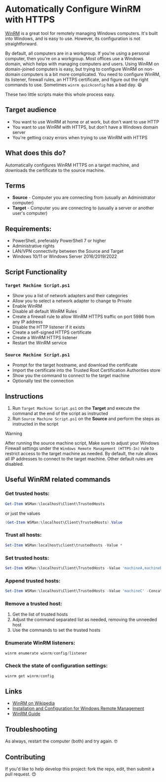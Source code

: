 # Automatically Configure WinRM with HTTPS

[WinRM](https://learn.microsoft.com/en-us/windows/win32/winrm/portal) is a great tool for remotely managing Windows computers. It's built into Windows, and is easy to use. However, its configuration is not straightforward.

By default, all computers are in a workgroup. If you're using a personal computer, then you're on a workgroup. Most offices use a Windows domain, which helps with managing computers and users. Using WinRM on domain-joined computers is easy, but trying to configure WinRM on non-domain computers is a bit more complicated. You need to configure WinRM, its listener, firewall rules, an HTTPS certificate, and figure out the right commands to use. Sometimes `winrm quickconfig` has a bad day. 😆

These two little scripts make this whole process easy.

## Target audience

-   You want to use WinRM at home or at work, but don't want to use HTTP
-   You want to use WinRM with HTTPS, but don't have a Windows domain server
-   You're getting crazy errors when trying to use WinRM with HTTPS

## What does this do?

Automatically configures WinRM HTTPS on a target machine, and downloads the certificate to the source machine.

## Terms

-   **Source** - Computer you are connecting from (usually an Administrator computer)
-   **Target** - Computer you are connecting to (usually a server or another user's computer)

## Requirements:

-   PowerShell, preferably PowerShell 7 or higher
-   Administrative rights
-   LAN/VPN connectivity between the Source and Target
-   Windows 10/11 or Windows Server 2016/2019/2022

## Script Functionality

### `Target Machine Script.ps1`

-   Show you a list of network adapters and their categories
-   Allow you to select a network adapter to change to Private
-   Enable WinRM
-   Disable all default WinRM Rules
-   Create a firewall rule to allow WinRM HTTPS traffic on port 5986 from any IP address
-   Disable the HTTP listener if it exists
-   Create a self-signed HTTPS certificate
-   Create a WinRM HTTPS listener
-   Restart the WinRM service

### `Source Machine Script.ps1`

-   Prompt for the target hostname, and download the certificate
-   Import the certificate into the Trusted Root Certification Authorities store
-   Show you the command to connect to the target machine
-   Optionally test the connection

## Instructions

1. Run `Target Machine Script.ps1` on the **Target** and execute the command at the end of the script as instructed
2. Run `Source Machine Script.ps1` on the **Source** and perform the steps as instructed in the script

> [!WARNING]
> After running the source machine script, Make sure to adjust your Windows Firewall settings under the `Windows Remote Management (HTTPS-In)` rule to restrict access to the target machine as needed. By default, the rule allows all IP addresses to connect to the target machine. Other default rules are disabled.

## Useful WinRM related commands

### Get trusted hosts:

```powershell
Get-Item WSMan:\localhost\Client\TrustedHosts
```

or just the values

```powershell
(Get-Item WSMan:\localhost\Client\TrustedHosts).Value
```

### Trust all hosts:

```powershell
Set-Item WSMan:localhost\client\trustedhosts -Value *
```

### Set trusted hosts:

```powershell
Set-Item WSMan:\localhost\Client\TrustedHosts -Value 'machineA,machineB'
```

### Append trusted hosts:

```powershell
Set-Item WSMan:\localhost\Client\TrustedHosts -Value 'machineC' -Concatenate
```

### Remove a trusted host:

1. Get the list of trusted hosts
2. Adjust the command separated list as needed, removing the unneeded host
3. Use the commands to set the trusted hosts

### Enumerate WinRM listeners:

```powershell
winrm enumerate winrm/config/listener
```

### Check the state of configuration settings:

```powershell
winrm get winrm/config
```

## Links

- [WinRM on Wikipedia](https://en.wikipedia.org/wiki/Windows_Remote_Management)
- [Installation and Configuration for Windows Remote Management](https://docs.microsoft.com/en-us/windows/win32/winrm/installation-and-configuration-for-windows-remote-management)
- [WinRM Guide](https://www.comparitech.com/net-admin/winrm-guide/)

## Troubleshooting

As always, restart the computer (both) and try again. 🤓

## Contributing

If you'd like to help develop this project: fork the repo, edit, then submit a pull request. 😊